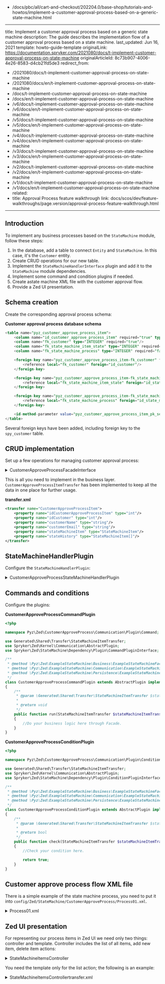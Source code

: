   - /docs/pbc/all/cart-and-checkout/202204.0/base-shop/tutorials-and-howtos/implement-a-customer-approval-process-based-on-a-generic-state-machine.html
---
title: Implement a customer approval process based on a generic state machine
description: The guide describes the implementation flow of a customer approval process based on a state machine.
last_updated: Jun 16, 2021
template: howto-guide-template
originalLink: https://documentation.spryker.com/2021080/docs/t-implement-customer-approval-process-on-state-machine
originalArticleId: 8c73b907-4006-4e26-8583-d4cb21fd5de3
redirect_from:
  - /2021080/docs/t-implement-customer-approval-process-on-state-machine
  - /2021080/docs/en/t-implement-customer-approval-process-on-state-machine
  - /docs/t-implement-customer-approval-process-on-state-machine
  - /docs/en/t-implement-customer-approval-process-on-state-machine
  - /v6/docs/t-implement-customer-approval-process-on-state-machine
  - /v6/docs/en/t-implement-customer-approval-process-on-state-machine
  - /v5/docs/t-implement-customer-approval-process-on-state-machine
  - /v5/docs/en/t-implement-customer-approval-process-on-state-machine
  - /v4/docs/t-implement-customer-approval-process-on-state-machine
  - /v4/docs/en/t-implement-customer-approval-process-on-state-machine
  - /v3/docs/t-implement-customer-approval-process-on-state-machine
  - /v3/docs/en/t-implement-customer-approval-process-on-state-machine
  - /v2/docs/t-implement-customer-approval-process-on-state-machine
  - /v2/docs/en/t-implement-customer-approval-process-on-state-machine
  - /v1/docs/t-implement-customer-approval-process-on-state-machine
  - /v1/docs/en/t-implement-customer-approval-process-on-state-machine
related:
  - title: Approval Process feature walkthrough
    link: docs/scos/dev/feature-walkthroughs/page.version/approval-process-feature-walkthrough.html
---

## Introduction

To implement any business processes based on the `StateMachine` module, follow these steps:

1. In the database, add a table to connect `Entity` and `StateMachine`. In this case, it's the `Customer` entity.
2. Create CRUD operations for our new table.
3. Implement the `StateMachineHandlerInterface` plugin and add it to the `StateMachine` module dependencies.
4. Implement some command and condition plugins if needed.
5. Create astate machine XML file with the customer approval flow.
6. Provide a Zed UI presentation.

## Schema creation

Create the corresponding approval process schema:

**Customer approval process database schema**

```sql
<table name="pyz_customer_approve_process_item">
    <column name="id_customer_approve_process_item" required="true" type="INTEGER" autoIncrement="true" primaryKey="true"/>
    <column name="fk_customer" type="INTEGER" required="true"/>
    <column name="fk_state_machine_item_state" type="INTEGER" required="false"/>
    <column name="fk_state_machine_process" type="INTEGER" required="false"/>

    <foreign-key name="pyz_customer_approve_process_item-fk_customer" foreignTable="spy_customer">
        <reference local="fk_customer" foreign="id_customer"/>
    </foreign-key>

    <foreign-key name="pyz_customer_approve_process_item-fk_state_machine_item_state" foreignTable="spy_state_machine_item_state">
        <reference local="fk_state_machine_item_state" foreign="id_state_machine_item_state"/>
    </foreign-key>

    <foreign-key name="pyz_customer_approve_process_item-fk_state_machine_process" foreignTable="spy_state_machine_process">
        <reference local="fk_state_machine_process" foreign="id_state_machine_process"/>
    </foreign-key>

    <id-method-parameter value="pyz_customer_approve_process_item_pk_seq"/>
</table>
```

Several foreign keys have been added, including foreign key to the `spy_customer` table.

## CRUD implementation

Set up a few operations for managing customer approval process:

<details><summary markdown='span'>CustomerApproveProcessFacadeInterface</summary>

```php
<?php

namespace Pyz\Zed\CustomerApproveProcess\Business;

use Generated\Shared\Transfer\CustomerApproveProcessItemTransfer;
use Generated\Shared\Transfer\CustomerTransfer;
use Generated\Shared\Transfer\StateMachineItemTransfer;

interface CustomerApproveProcessFacadeInterface
{
    /**
     * Retrieves all our approve process items. Used for Zed UI presentation.
     *
     * @return \Generated\Shared\Transfer\CustomerApproveProcessItemTransfer[]
     */
    public function getAllCustomerApproveProcessItems(): array;

    /**
     * Retrieves approve process items by state ids. Used in `StateMachineHandlerPlugin`.
     *
     * @param int[] $stateIds
     *
     * @return \Generated\Shared\Transfer\CustomerApproveProcessItemTransfer[]
     */
    public function getCustomerApproveProcessItemsByStateIds(array $stateIds = []): array;

    /**
     * Creates `SpyCustomerApproveProcessItem` entity based on `CustomerTransfer` (only customer ID is used) and saves it into DB.
     *
     * @param \Generated\Shared\Transfer\CustomerTransfer $customerTransfer
     *
     * @return \Generated\Shared\Transfer\CustomerApproveProcessItemTransfer
     */
    public function createCustomerApproveProcessStateMachineItem(CustomerTransfer $customerTransfer): CustomerApproveProcessItemTransfer;

    /**
     * Updates `SpyCustomerApproveProcessItem` entity and saves it into DB. Used when we moving item through state machine.
     *
     * @param \Generated\Shared\Transfer\StateMachineItemTransfer $stateMachineItemTransfer
     *
     * @return \Generated\Shared\Transfer\CustomerApproveProcessItemTransfer
     */
    public function updateCustomerApproveProcessStateMachineItem(StateMachineItemTransfer $stateMachineItemTransfer): CustomerApproveProcessItemTransfer;

    /**
     * Deletes `SpyCustomerApproveProcessItem` entity from DB.
     *
     * @param int $customerApproveProcessItemId
     *
     * @return void
     */
    public function deleteCustomerApproveProcessStateMachineItem(int $customerApproveProcessItemId): void;
}
```

</details>

This is all you need to implement in the business layer.
`CustomerApproveProcessItemTransfer` has been implemented to keep all the data in one place for further usage.

**transfer.xml**

```xml
<transfer name="CustomerApproveProcessItem">
    <property name="idCustomerApproveProcessItem" type="int"/>
    <property name="idCustomer" type="int"/>
    <property name="customerName" type="string"/>
    <property name="customerEmail" type="string"/>
    <property name="stateMachineItem" type="StateMachineItem"/>
    <property name="stateHistory" type="StateMachineItem[]"/>
</transfer>
```

## StateMachineHandlerPlugin

Configure the `StateMachineHandlerPlugin`:

<details><summary markdown='span'>CustomerApproveProcessStateMachineHandlerPlugin</summary>

```php
<?php

namespace Pyz\Zed\CustomerApproveProcess\Communication\Plugin;

use Generated\Shared\Transfer\StateMachineItemTransfer;
use Pyz\Zed\CustomerApproveProcess\Communication\Plugin\Command\CustomerApproveProcessCommandPlugin;
use Pyz\Zed\CustomerApproveProcess\Communication\Plugin\Condition\CustomerApproveProcessConditionPlugin;
use Spryker\Zed\Kernel\Communication\AbstractPlugin;
use Spryker\Zed\StateMachine\Dependency\Plugin\StateMachineHandlerInterface;

/**
 * @method \Pyz\Zed\CustomerApproveProcess\Business\CustomerApproveProcessFacadeInterface getFacade()
 */
class CustomerApproveProcessStateMachineHandlerPlugin extends AbstractPlugin implements StateMachineHandlerInterface
{
    /**
     * List of command plugins for this state machine for all processes.
     *
     * @return \Spryker\Zed\StateMachine\Dependency\Plugin\CommandPluginInterface[]
     */
    public function getCommandPlugins(): array
    {
        return [
            'CustomerApproveProcess/CustomerApproveProcessCommand' => new CustomerApproveProcessCommandPlugin(),
        ];
    }

    /**
     * List of condition plugins for this state machine for all processes.
     *
     * @return \Spryker\Zed\StateMachine\Dependency\Plugin\ConditionPluginInterface[]
     */
    public function getConditionPlugins(): array
    {
        return [
            'CustomerApproveProcess/CustomerApproveProcessCondition' => new CustomerApproveProcessConditionPlugin(),
        ];
    }

    /**
     * Name of state machine used by this handler.
     *
     * @return string
     */
    public function getStateMachineName(): string
    {
        return 'CustomerApproveProcess';
    }

    /**
     * List of active processes used for this state machine
     *
     * @return string[]
     */
    public function getActiveProcesses(): array
    {
        return [
            'Process01',
        ];
    }

    /**
     * Provide initial state name for item when state machine initialized. Using process name.
     *
     * @param string $processName
     *
     * @throws \InvalidArgumentException
     *
     * @return string
     */
    public function getInitialStateForProcess($processName): string
    {
        return 'new';
    }

    /**
     * This method is called when state of item was changed, client can create custom logic for example update it's related table with new state id/name.
     * StateMachineItemTransfer:identifier is ID of entity from implementor.
     *
     * @param \Generated\Shared\Transfer\StateMachineItemTransfer $stateMachineItemTransfer
     *
     * @return bool
     */
    public function itemStateUpdated(StateMachineItemTransfer $stateMachineItemTransfer): bool
    {
        $customerApproveProcessItemTransfer = $this->getFacade()
            ->updateCustomerApproveProcessStateMachineItem($stateMachineItemTransfer);

        if ($customerApproveProcessItemTransfer->getIdCustomerApproveProcessItem()) {
            return true;
        }

        return false;
    }

    /**
     * This method returns all list of StateMachineItemTransfer, with (identifier, IdStateMachineProcess, IdItemState)
     *
     * @param array $stateIds
     *
     * @return \Generated\Shared\Transfer\StateMachineItemTransfer[]
     */
    public function getStateMachineItemsByStateIds(array $stateIds = []): array
    {
        $customerApproveProcessItems = $this->getFacade()->getCustomerApproveProcessItemsByStateIds($stateIds);
        $stateMachineItems = [];
        foreach ($customerApproveProcessItems as $customerApproveProcessItem) {
            $stateMachineItems[] = $customerApproveProcessItem->getStateMachineItem();
        }

        return $stateMachineItems;
    }
}
```

</details>

## Commands and conditions

Configure the plugins:

**CustomerApproveProcessCommandPlugin**

```php
<?php

namespace Pyz\Zed\CustomerApproveProcess\Communication\Plugin\Command;

use Generated\Shared\Transfer\StateMachineItemTransfer;
use Spryker\Zed\Kernel\Communication\AbstractPlugin;
use Spryker\Zed\StateMachine\Dependency\Plugin\CommandPluginInterface;

/**
 * @method \Pyz\Zed\ExampleStateMachine\Business\ExampleStateMachineFacade getFacade()
 * @method \Pyz\Zed\ExampleStateMachine\Communication\ExampleStateMachineCommunicationFactory getFactory()
 * @method \Pyz\Zed\ExampleStateMachine\Persistence\ExampleStateMachineQueryContainerInterface getQueryContainer()
 */
class CustomerApproveProcessCommandPlugin extends AbstractPlugin implements CommandPluginInterface
{
    /**
     * @param \Generated\Shared\Transfer\StateMachineItemTransfer $stateMachineItemTransfer
     *
     * @return void
     */
    public function run(StateMachineItemTransfer $stateMachineItemTransfer): void
    {
        //Do your business logic here through Facade.
    }
}
```

**CustomerApproveProcessConditionPlugin**

```php
<?php

namespace Pyz\Zed\CustomerApproveProcess\Communication\Plugin\Condition;

use Generated\Shared\Transfer\StateMachineItemTransfer;
use Spryker\Zed\Kernel\Communication\AbstractPlugin;
use Spryker\Zed\StateMachine\Dependency\Plugin\ConditionPluginInterface;

/**
 * @method \Pyz\Zed\ExampleStateMachine\Business\ExampleStateMachineFacade getFacade()
 * @method \Pyz\Zed\ExampleStateMachine\Communication\ExampleStateMachineCommunicationFactory getFactory()
 * @method \Pyz\Zed\ExampleStateMachine\Persistence\ExampleStateMachineQueryContainerInterface getQueryContainer()
 */
class CustomerApproveProcessConditionPlugin extends AbstractPlugin implements ConditionPluginInterface
{
    /**
     * @param \Generated\Shared\Transfer\StateMachineItemTransfer $stateMachineItemTransfer
     *
     * @return bool
     */
    public function check(StateMachineItemTransfer $stateMachineItemTransfer): bool
    {
        //Check your condition here.

        return true;
    }
}
```

## Customer approve process flow XML file

There is a simple example of the state machine process, you need to put it into `config/Zed/StateMachine/CustomerApproveProcess/Process01.xml`.

<details><summary markdown='span'>Process01.xml</summary>

```xml
<?xml version="1.0"?>
<statemachine
    xmlns="spryker:state-machine-01"
    xmlns:xsi="http://www.w3.org/2001/XMLSchema-instance"
    xsi:schemaLocation="spryker:state-machine-01 http://static.spryker.com/state-machine-01.xsd">

    <process name="Process01" main="true">

        <states>
            <state name="new" />
            <state name="waiting for approve" />
            <state name="approved" />
            <state name="declined" />
            <state name="closed" />
        </states>

        <events>
            <event name="ask for approve" onEnter="true" command="CustomerApproveProcess/CustomerApproveProcessCommand" />
            <event name="approve" manual="true" command="CustomerApproveProcess/CustomerApproveProcessCommand" />
            <event name="decline" manual="true" command="CustomerApproveProcess/CustomerApproveProcessCommand" />
            <event name="close" manual="true" command="CustomerApproveProcess/CustomerApproveProcessCommand" />
        </events>

        <transitions>
            <transition happy="true">
                <source>new</source>
                <target>waiting for approve</target>
                <event>ask for approve</event>
            </transition>

            <transition happy="true" condition="CustomerApproveProcess/CustomerApproveProcessCondition">
                <source>waiting for approve</source>
                <target>approved</target>
                <event>approve</event>
            </transition>

            <transition>
                <source>waiting for approve</source>
                <target>declined</target>
                <event>decline</event>
            </transition>

            <transition happy="true">
                <source>approved</source>
                <target>closed</target>
                <event>close</event>
            </transition>

            <transition>
                <source>declined</source>
                <target>closed</target>
                <event>close</event>
            </transition>

        </transitions>

    </process>

</statemachine>
```

</details>

## Zed UI presentation

For representing our process items in Zed UI we need only two things: controller and template.
Controller includes the list of all items, add new item, delete item actions:

<details><summary markdown='span'>StateMachineItemsController</summary>

```php
<?php

namespace Pyz\Zed\CustomerApproveProcess\Communication\Controller;

use Generated\Shared\Transfer\CustomerTransfer;
use Spryker\Zed\Kernel\Communication\Controller\AbstractController;
use Spryker\Zed\StateMachine\Business\StateMachineFacadeInterface;
use Symfony\Component\HttpFoundation\RedirectResponse;
use Symfony\Component\HttpFoundation\Request;

/**
 * @method \Pyz\Zed\CustomerApproveProcess\Communication\CustomerApproveProcessCommunicationFactory getFactory()
 * @method \Pyz\Zed\CustomerApproveProcess\Business\CustomerApproveProcessFacadeInterface getFacade()
 */
class StateMachineItemsController extends AbstractController
{
    /**
     * @return array
     */
    public function listAction(): array
    {
        $customerApproveProcessStateItems = $this->getFacade()
            ->getAllCustomerApproveProcessItems();

        $processedStateMachineItems = $this->getStateMachineFacade()
            ->getProcessedStateMachineItems(
                $this->getStateMachineItems($customerApproveProcessStateItems)
            );

        $manualEvents = $this->getStateMachineFacade()
            ->getManualEventsForStateMachineItems($processedStateMachineItems);

        return [
            'customerApproveProcessItems' => $customerApproveProcessStateItems,
            'manualEvents' => $manualEvents,
            'stateMachineItems' => $this->createCustomerApproveProcessItemsLookupTable($processedStateMachineItems),
        ];
    }

    /**
     * @return \Symfony\Component\HttpFoundation\RedirectResponse
     */
    public function addItemAction(): RedirectResponse
    {
        $customerTransfer = (new CustomerTransfer())
            ->setIdCustomer(mt_rand(1, 26));

        $this->getFacade()->createCustomerApproveProcessStateMachineItem($customerTransfer);

        return $this->redirectResponse('/customer-approve-process/state-machine-items/list');
    }

    /**
     * @param \Symfony\Component\HttpFoundation\Request $request
     *
     * @return \Symfony\Component\HttpFoundation\RedirectResponse
     */
    public function deleteItemAction(Request $request): RedirectResponse
    {
        $idCustomerApproveProcessItem = $this->castId($request->query->get('id'));
        $this->getFacade()->deleteCustomerApproveProcessStateMachineItem($idCustomerApproveProcessItem);

        return $this->redirectResponse('/customer-approve-process/state-machine-items/list');
    }

    /**
     * @param \Generated\Shared\Transfer\CustomerApproveProcessItemTransfer[] $customerApproveProcessStateItems
     *
     * @return \Generated\Shared\Transfer\StateMachineItemTransfer[]
     */
    protected function getStateMachineItems(array $customerApproveProcessStateItems): array
    {
        $stateMachineItems = [];
        foreach ($customerApproveProcessStateItems as $customerApproveProcessStateItem) {
            $stateMachineItems[] = $customerApproveProcessStateItem->getStateMachineItem();
        }

        return $stateMachineItems;
    }

    /**
     * @param \Generated\Shared\Transfer\StateMachineItemTransfer[] $stateMachineItems
     *
     * @return \Generated\Shared\Transfer\StateMachineItemTransfer[]
     */
    protected function createCustomerApproveProcessItemsLookupTable(array $stateMachineItems): array
    {
        $lookupIndex = [];
        foreach ($stateMachineItems as $stateMachineItemTransfer) {
            $lookupIndex[$stateMachineItemTransfer->getIdentifier()] = $stateMachineItemTransfer;
        }

        return $lookupIndex;
    }

    /**
     * @return \Spryker\Zed\StateMachine\Business\StateMachineFacadeInterface
     */
    protected function getStateMachineFacade(): StateMachineFacadeInterface
    {
        return $this->getFactory()->getStateMachineFacade();
    }
}
```

</details>

You need the template only for the list action; the following is an example:

<details><summary markdown='span'>StateMachineItemsControllertransfer.xml</summary>

```twig
{% raw %}{%{% endraw %} extends '@Cms/Layout/layout.twig' {% raw %}%}{% endraw %}

{% raw %}{%{% endraw %} set widget_title = 'Customer Approve Process State Machine' {% raw %}%}{% endraw %}

{% raw %}{%{% endraw %} block head_title widget_title {% raw %}%}{% endraw %}
{% raw %}{%{% endraw %} block section_title widget_title {% raw %}%}{% endraw %}

{% raw %}{%{% endraw %} block content {% raw %}%}{% endraw %}
    <a href="/customer-approve-process/state-machine-items/add-item">Add item</a>  <br />
    <table class="table table-striped table-bordered table-hover gui-table-data dataTable">
        <tr>
            <th>Id</th>
            <th>Customer Name</th>
            <th>Customer Email</th>
            <th>State Machine Name</th>
            <th>Process Name</th>
            <th>State</th>
            <th>Trigger</th>
            <td>Action</td>
        </tr>
    {% raw %}{%{% endraw %} for customerApproveProcessItem in customerApproveProcessItems {% raw %}%}{% endraw %}
        <tr>
            <td>{% raw %}{{{% endraw %} customerApproveProcessItem.idCustomerApproveProcessItem {% raw %}}}{% endraw %}</td>
            <td>
                <a href="{% raw %}{{{% endraw %} url('/customer/view', { 'id-customer' : customerApproveProcessItem.idCustomer }) {% raw %}}}{% endraw %}">
                    {% raw %}{{{% endraw %} customerApproveProcessItem.customerName {% raw %}}}{% endraw %}
                </a>
            </td>
            <td>{% raw %}{{{% endraw %} customerApproveProcessItem.customerEmail {% raw %}}}{% endraw %}</td>
            <td>{% raw %}{{{% endraw %} customerApproveProcessItem.stateMachineItem.stateMachineName {% raw %}}}{% endraw %}</td>
            <td>{% raw %}{{{% endraw %} customerApproveProcessItem.stateMachineItem.processName {% raw %}}}{% endraw %}</td>
            <td>
                {% raw %}{%{% endraw %} if stateMachineItems | length > 0 and stateMachineItems[customerApproveProcessItem.idCustomerApproveProcessItem] is defined {% raw %}%}{% endraw %}
                    <a href="{% raw %}{{{% endraw %} url(
                      '/state-machine/graph/drawItem',
                      {
                          process: stateMachineItems[customerApproveProcessItem.idCustomerApproveProcessItem].getProcessName,
                          'state-machine': stateMachineItems[customerApproveProcessItem.idCustomerApproveProcessItem].getStateMachineName,
                          'highlight-state' : stateMachineItems[customerApproveProcessItem.idCustomerApproveProcessItem].getStateName
                      }) {% raw %}}}{% endraw %}"
                    >
                        {% raw %}{{{% endraw %} stateMachineItems[customerApproveProcessItem.idCustomerApproveProcessItem].getStateName {% raw %}}}{% endraw %}
                    </a>
                {% raw %}{%{% endraw %} endif {% raw %}%}{% endraw %}
                {% raw %}{%{% endraw %} if customerApproveProcessItem.stateHistory | length > 1 {% raw %}%}{% endraw %}
                    <div id="history_details_{% raw %}{{{% endraw %} customerApproveProcessItem.idCustomerApproveProcessItem {% raw %}}}{% endraw %}">
                        {% raw %}{%{% endraw %} for stateHistory in customerApproveProcessItem.stateHistory | slice(1) {% raw %}%}{% endraw %}
                            <div>{% raw %}{{{% endraw %} stateHistory.stateName {% raw %}}}{% endraw %} ({% raw %}{{{% endraw %} stateHistory.createdAt | formatDateTime {% raw %}}}{% endraw %})</div>
                        {% raw %}{%{% endraw %} endfor {% raw %}%}{% endraw %}
                    </div>
                {% raw %}{%{% endraw %} endif {% raw %}%}{% endraw %}
            </td>
            <td>
                {% raw %}{%{% endraw %} if manualEvents | length > 0 and manualEvents[customerApproveProcessItem.idCustomerApproveProcessItem] is defined {% raw %}%}{% endraw %}
                    {% raw %}{%{% endraw %} for event in manualEvents[customerApproveProcessItem.idCustomerApproveProcessItem] {% raw %}%}{% endraw %}
                        <a class="btn btn-primary btn-sm trigger-order-single-event"
                           href="{% raw %}{{{% endraw %} url('/state-machine/trigger/trigger-event',
                           {
                               'event' : event,
                               'identifier': customerApproveProcessItem.idCustomerApproveProcessItem,
                               'id-state' : customerApproveProcessItem.stateMachineItem.idItemState,
                               redirect : '/customer-approve-process/state-machine-items/list'
                           }) {% raw %}}}{% endraw %}"
                        >
                            {% raw %}{{{% endraw %} event {% raw %}}}{% endraw %}
                        </a>
                    {% raw %}{%{% endraw %} endfor {% raw %}%}{% endraw %}
                {% raw %}{%{% endraw %} else -{% raw %}%}{% endraw %}
                    No manual events
                {% raw %}{%{% endraw %}- endif {% raw %}%}{% endraw %}
            </td>
            <td>
                <a href="{% raw %}{{{% endraw %} url('/customer-approve-process/state-machine-items/delete-item', { ID : customerApproveProcessItem.idCustomerApproveProcessItem }) {% raw %}}}{% endraw %}">
                    Delete
                </a>
            </td>
        </tr>
    {% raw %}{%{% endraw %} endfor {% raw %}%}{% endraw %}
    </table>
{% raw %}{%{% endraw %} endblock {% raw %}%}{% endraw %}
```

</details>
